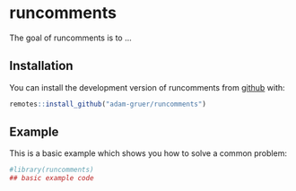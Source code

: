 
<!-- README.md is generated from README.Rmd. Please edit that file -->

# runcomments

<!-- badges: start -->
<!-- badges: end -->

The goal of runcomments is to …

## Installation

You can install the development version of runcomments from
[github](https://github.com) with:

``` r
remotes::install_github("adam-gruer/runcomments")
```

## Example

This is a basic example which shows you how to solve a common problem:

``` r
#library(runcomments)
## basic example code
```
